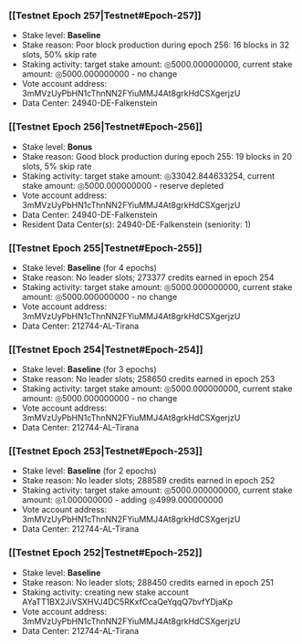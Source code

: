 ### [[Testnet Epoch 257|Testnet#Epoch-257]]
* Stake level: **Baseline**
* Stake reason: Poor block production during epoch 256: 16 blocks in 32 slots, 50% skip rate
* Staking activity: target stake amount: ◎5000.000000000, current stake amount: ◎5000.000000000 - no change
* Vote account address: 3mMVzUyPbHN1cThnNN2FYiuMMJ4At8grkHdCSXgerjzU
* Data Center: 24940-DE-Falkenstein
### [[Testnet Epoch 256|Testnet#Epoch-256]]
* Stake level: **Bonus**
* Stake reason: Good block production during epoch 255: 19 blocks in 20 slots, 5% skip rate
* Staking activity: target stake amount: ◎33042.844633254, current stake amount: ◎5000.000000000 - reserve depleted
* Vote account address: 3mMVzUyPbHN1cThnNN2FYiuMMJ4At8grkHdCSXgerjzU
* Data Center: 24940-DE-Falkenstein
* Resident Data Center(s): 24940-DE-Falkenstein (seniority: 1)
### [[Testnet Epoch 255|Testnet#Epoch-255]]
* Stake level: **Baseline** (for 4 epochs)
* Stake reason: No leader slots; 273377 credits earned in epoch 254
* Staking activity: target stake amount: ◎5000.000000000, current stake amount: ◎5000.000000000 - no change
* Vote account address: 3mMVzUyPbHN1cThnNN2FYiuMMJ4At8grkHdCSXgerjzU
* Data Center: 212744-AL-Tirana
### [[Testnet Epoch 254|Testnet#Epoch-254]]
* Stake level: **Baseline** (for 3 epochs)
* Stake reason: No leader slots; 258650 credits earned in epoch 253
* Staking activity: target stake amount: ◎5000.000000000, current stake amount: ◎5000.000000000 - no change
* Vote account address: 3mMVzUyPbHN1cThnNN2FYiuMMJ4At8grkHdCSXgerjzU
* Data Center: 212744-AL-Tirana
### [[Testnet Epoch 253|Testnet#Epoch-253]]
* Stake level: **Baseline** (for 2 epochs)
* Stake reason: No leader slots; 288589 credits earned in epoch 252
* Staking activity: target stake amount: ◎5000.000000000, current stake amount: ◎1.000000000 - adding ◎4999.000000000
* Vote account address: 3mMVzUyPbHN1cThnNN2FYiuMMJ4At8grkHdCSXgerjzU
* Data Center: 212744-AL-Tirana
### [[Testnet Epoch 252|Testnet#Epoch-252]]
* Stake level: **Baseline**
* Stake reason: No leader slots; 288450 credits earned in epoch 251
* Staking activity: creating new stake account AYaTT1BX2JiVSXHVJ4DC5RKxfCcaQeYqqQ7bvfYDjaKp
* Vote account address: 3mMVzUyPbHN1cThnNN2FYiuMMJ4At8grkHdCSXgerjzU
* Data Center: 212744-AL-Tirana